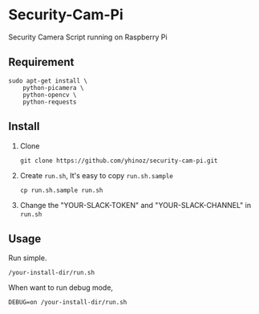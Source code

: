 # Security-Cam-Pi

Security Camera Script running on Raspberry Pi


## Requirement

```
sudo apt-get install \
    python-picamera \
    python-opencv \
    python-requests
```


## Install

1. Clone
    ```
    git clone https://github.com/yhinoz/security-cam-pi.git
    ```
2. Create `run.sh`, It's easy to copy `run.sh.sample`
    ```
    cp run.sh.sample run.sh
    ```
3. Change the "YOUR-SLACK-TOKEN" and "YOUR-SLACK-CHANNEL" in `run.sh`


## Usage

Run simple.

    /your-install-dir/run.sh

When want to run debug mode,

    DEBUG=on /your-install-dir/run.sh

